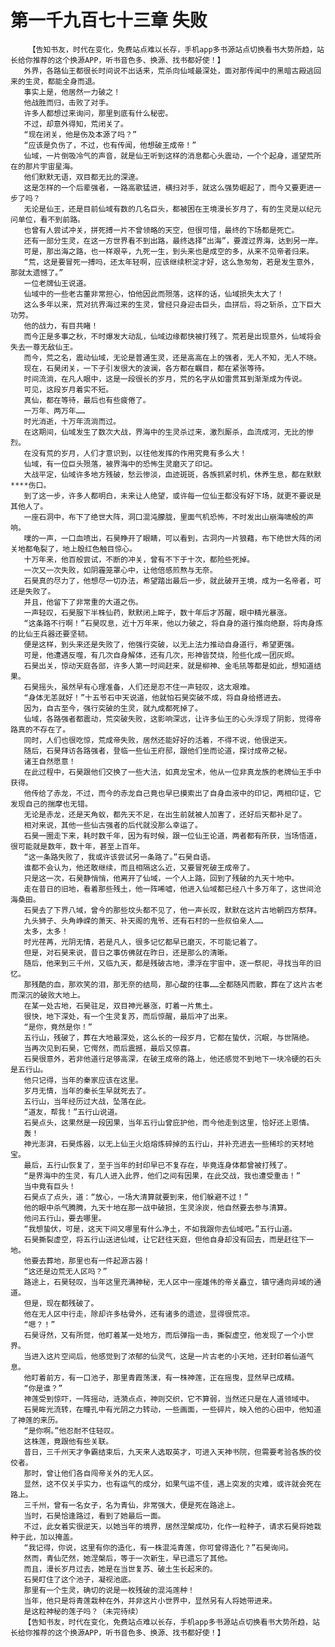 # 第一千九百七十三章 失败
        【告知书友，时代在变化，免费站点难以长存，手机app多书源站点切换看书大势所趋，站长给你推荐的这个换源APP，听书音色多、换源、找书都好使！】
       外界，各路仙王都很长时间说不出话来，荒杀向仙域最深处，面对那传闻中的黑暗古殿逃回来的生灵，都能全身而退。
       事实上是，他居然一力破之！
       他战胜而归，击败了对手。
       许多人都想过来询问，那里到底有什么秘密。
       不过，却意外得知，荒闭关了。
       “现在闭关，他是伤及本源了吗？”
       “应该是负伤了，不过，也有传闻，他想破王成帝！”
       仙域，一片倒吸冷气的声音，就是仙王听到这样的消息都心头震动，一个个起身，遥望荒所在的那片宇宙星海。
       他们默默无语，双目都无比的深邃。
       这是怎样的一个后辈强者，一路高歌猛进，横扫对手，就这么强势崛起了，而今又要更进一步了吗？
       无论是仙王，还是目前仙域有数的几名巨头，都被困在王境漫长岁月了，有的生灵是以纪元问单位，看不到前路。
       也曾有人尝试冲关，拼死搏一片不曾领略的天空，但很可惜，最终的下场都是死亡。
       还有一部分生灵，在这一方世界看不到出路，最终选择“出海”，要渡过界海，达到另一岸。
       可是，那出海之路，也一样艰辛，九死一生，到头来也是成空的多，从来不见帝者归来。
       “荒，这是要冒死一搏吗，还太年轻啊，应该继续积淀才好，这么急匆匆，若是发生意外，那就太遗憾了。”
       一位老牌仙王说道。
       仙域中的一些老古董非常担心，怕他因此而殒落，这样的话，仙域损失太大了！
       这么多年以来，荒对抗界海过来的生灵，曾经只身迎击巨头，血拼后，将之斩杀，立下巨大功劳。
       他的战力，有目共睹！
       而今正是多事之秋，不时爆发大动乱，仙域边缘都快被打残了。荒若是出现意外，仙域将会失去一尊无敌仙王。
       而今，荒之名，震动仙域，无论是普通生灵，还是高高在上的强者，无人不知，无人不晓。
       现在，石昊闭关，一下子引发很大的波澜，各方都在瞩目，都在紧张等待。
       时间流淌，在凡人眼中，这是一段很长的岁月，荒的名字从如雷贯耳到渐渐成为传说。
       可见，这段岁月着实不短。
       真仙，都在等待，最后也有些疲倦了。
       一万年、两万年……
       时光消逝，十万年流淌而过。
       在这期间，仙域发生了数次大战，界海中的生灵杀过来，激烈厮杀，血流成河，无比的惨烈。
       在没有荒的岁月，人们才意识到，以往他发挥的作用究竟有多么大！
       仙域，有一位巨头殒落，被界海中的恐怖生灵磨灭了印记。
       大战平定，仙域许多地方残破，愁云惨淡，血迹斑斑，各族抓紧时机，休养生息，都在默默****伤口。
       到了这一步，许多人都明白，未来让人绝望，或许每一位仙王都没有好下场，就更不要说是其他人了。
       一座石洞中，布下了绝世大阵，洞口混沌朦胧，里面气机恐怖，不时发出山崩海啸般的声响。
       噗的一声，一口血喷出，石昊睁开了眼睛，可以看到，古洞内一片狼藉，布下绝世大阵的闭关地都龟裂了，地上殷红色触目惊心。
       十万年来，他百般尝试，不断的冲关，曾有不下于十次，都险些死掉。
       一次又一次失败，如阴霾笼罩心中，让他倍感煎熬与无奈。
       石昊真的尽力了，他想尽一切办法，希望踏出最后一步，就此破开王境，成为一名帝者，可还是失败了。
       并且，他留下了非常重的大道之伤。
       一声轻叹，石昊服下半株仙药，默默闭上眸子，数十年后才苏醒，眼中精光暴涨。
       “这条路不行啊！”石昊叹息，近十万年来，他以力破之，将自身的道行推向绝巅，将肉身炼的比仙王兵器还要坚韧。
       便是这样，到头来还是失败了，他强行突破，以无上法力推动自身道行，希望更强。
       可是，他遭遇反噬，有几次自身解体，还有几次，形神皆焚烧，险些化成一团灰烬。
       石昊出关，惊动天庭各部，许多人第一时间赶来，就是柳神、金毛犼等都是如此，想知道结果。
       石昊摇头，虽然早有心理准备，人们还是忍不住一声轻叹，这太艰难。
       “身体无恙就好！”十五爷石中天说道，他就怕石昊突破不成，将自身给搭进去。
       因为，自古至今，强行突破的生灵，就九成都死掉了。
       仙域，各路强者都震动，荒突破失败，这影响深远，让许多仙王的心头浮现了阴影，觉得帝路真的不存在了。
       同时，人们也很吃惊，荒成帝失败，居然还能好好的活着，不得不说，他很逆天。
       随后，石昊拜访各路强者，登临一些仙王府邸，跟他们坐而论道，探讨成帝之秘。
       诸王自然愿意！
       在此过程中，石昊跟他们交换了一些大法，如真龙宝术，他从一位非真龙族的老牌仙王手中获得。
       他传给了赤龙，不过，而今的赤龙自己竟也早已摸索出了自身血液中的印记，两相印证，它发现自己的揣摩也无错。
       无论是赤龙，还是天角蚁，都先天不足，在出生前就被人加害了，还好后天都补足了。
       相对来说，其他一些仙古强者的后代就没那么幸运了。
       石昊一圈走下来，耗时数千年，因为有时候，跟一位仙王论道，两者都有所获，当场悟道，很可能就是数年，数十年，甚至上百年。
       “这一条路失败了，我或许该尝试另一条路了。”石昊自语。
       谁都不会认为，他还敢继续，而且相隔这么近，又要冒死破王成帝了。
       只是这一次，石昊静悄悄，他离开了仙域，一个人上路，回到了残破的九天十地中。
       走在昔日的旧地，看着那些残土，他一阵唏嘘，他进入仙域都已经八十多万年了，这世间沧海桑田。
       石昊去了下界八域，曾今的那些坟头都不见了，他一声长叹，默默在这片古地朝四方祭拜。
       九头狮子、头角峥嵘的萧天、补天阁的鬼爷、还有石村的一些叔伯亲人……
       太多，太多！
       时光荏苒，光阴无情，若是凡人，很多记忆都早已磨灭，不可能记着了。
       但是，对石昊来说，昔日之事仿佛就在昨日，还是那么的清晰。
       随后，他来到三千州，又临九天，都是残破古地，漂浮在宇宙中，逐一祭祀，寻找当年的旧忆。
       那残酷的血，那欢笑的泪，那无奈的结局，那心酸的往事……全都随风而散，葬在了这片古老而深沉的破败大地上。
       在某一处古地，石昊驻足，双目神光暴涨，盯着一片焦土。
       很快，地下深处，有一个生灵复苏，而后惊醒，最后冲了出来。
       “是你，竟然是你！”
       五行山，残破了，葬在大地最深处，这么长的一段岁月，它都在蛰伏，沉眠，与世隔绝。
       当再次见到石昊，它愕然，而后震撼，最后又惊喜。
       石昊很意外，若非他道行足够高深，在破王成帝的路上，他还感觉不到地下一块冷硬的石头是五行山。
       他只记得，当年的秦家应该在这里。
       岁月无情，当年的秦长生早就死去了。
       五行山，当年经历过大战，坠落在此。
       “道友，帮我！”五行山说道。
       石昊点头，这果然是一段因果，当年五行山曾庇护他，而今他走到这里，恰好还上恩情。
       轰！
       神光澎湃，石昊炼器，以无上仙王火焰熔炼碎掉的五行山，并补充进去一些稀珍的天材地宝。
       最后，五行山恢复了，至于当年的封印早已不复存在，毕竟连身体都曾被打残了。
       “是界海中的生灵，有几人进入此界，他们之间有因果，在此交战，我也遭受重击！”
       当中竟有巨头！
       石昊点了点头，道：“放心，一场大清算就要到来，他们躲避不过！”
       他的眼中杀气腾腾，九天十地在那一战中破损，生灵涂炭，他自然要去参与清算。
       他问五行山，要去哪里。
       “我想蛰伏，可是，这天下间又哪里有什么净土，不如我跟你去仙域吧。”五行山道。
       石昊撕裂虚空，将五行山送进仙域，让它赶往天庭，但他自身却没有回去，而是赶往下一地。
       他要去葬地，那里也有一件起源古器！
       “这还是边荒无人区吗？”
       路途上，石昊轻叹，当年这里充满神秘，无人区中一座雄伟的帝关矗立，镇守通向异域的通道。
       但是，现在都残破了。
       他在无人区中行走，除却许多枯骨外，还有诸多的遗迹，显得很荒凉。
       “嗯？！”
       石昊讶然，又有所觉，他盯着某一处地方，而后弹指一击，撕裂虚空，他发现了一个小世界。
       当进入这片空间后，他感觉到了浓郁的仙灵气，这是一片古老的小天地，还封印着仙道气息。
       他盯着前方，有一口池子，那里青霞荡漾，有一株神莲，正在摇曳，显然早已成精。
       “你是谁？”
       神莲受到惊吓，一阵摇动，涟漪点点，神则交织，它不算弱，当然还只是在人道领域中。
       石昊眸光流转，在瞳孔中有光阴之力转动，一些画面，一些碎片，映入他的心田中，他知道了神莲的来历。
       “是你啊。”他忍耐不住轻叹。
       这株莲，竟跟他有些关联。
       昔日，三千州天才争霸结束后，九天来人选取英才，可进入天神书院，但需要考验各族的佼佼者。
       那时，曾让他们各自闯帝关外的无人区。
       显然，这不仅关乎实力，也有运气的成分，如果气运不佳，遇上突发的灾难，或许就会死在路上。
       三千州，曾有一名女子，名为青仙，非常强大，便是死在路途上。
       当时，石昊恰逢路过，看到了她最后一面。
       不过，此女着实很逆天，以她当年的境界，居然涅槃成功，化作一粒种子，请求石昊将她栽种于此，加以掩盖。
       “我记得，你说，这里有你的造化，有一株混沌青莲，你可曾得造化？”石昊询问。
       然而，青仙茫然，她涅槃后，等于一次新生，早已遗忘了其他。
       而且，漫长岁月过去，她是在当世复苏、破土生长起来的。
       石昊盯住了这个池子，凝视池底。
       那里有一个生灵，确切的说是一枚残破的混沌莲种！
       当年，他只是将青莲栽种在外，并非这片小世界中，显然另有人将她带进来。
       是这粒神秘的莲子吗？（未完待续）
       【告知书友，时代在变化，免费站点难以长存，手机app多书源站点切换看书大势所趋，站长给你推荐的这个换源APP，听书音色多、换源、找书都好使！】